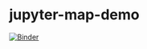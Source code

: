 # jupyter-map-demo

[![Binder](https://mybinder.org/badge_logo.svg)](https://mybinder.org/v2/gh/gondree/jupyter-map-demo/HEAD)


